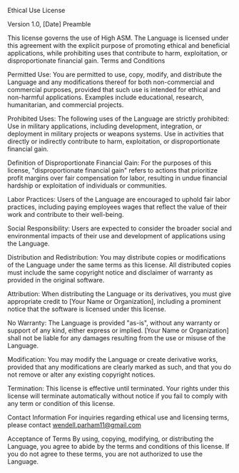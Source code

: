 Ethical Use License

Version 1.0, [Date]
Preamble

This license governs the use of High ASM. The Language is licensed under this agreement with the explicit purpose of promoting ethical and beneficial applications, while prohibiting uses that contribute to harm, exploitation, or disproportionate financial gain.
Terms and Conditions

Permitted Use: You are permitted to use, copy, modify, and distribute the Language and any modifications thereof for both non-commercial and commercial purposes, provided that such use is intended for ethical and non-harmful applications. Examples include educational, research, humanitarian, and commercial projects.

Prohibited Uses: The following uses of the Language are strictly prohibited:
    Use in military applications, including development, integration, or deployment in military projects or weapons systems.
    Use in activities that directly or indirectly contribute to harm, exploitation, or disproportionate financial gain.

Definition of Disproportionate Financial Gain: 
For the purposes of this license, "disproportionate financial gain" refers to actions that prioritize profit margins over fair compensation for labor, resulting in undue financial hardship or exploitation of individuals or communities.

Labor Practices: 
Users of the Language are encouraged to uphold fair labor practices, including paying employees wages that reflect the value of their work and contribute to their well-being.

Social Responsibility: 
Users are expected to consider the broader social and environmental impacts of their use and development of applications using the Language.

Distribution and Redistribution: 
You may distribute copies or modifications of the Language under the same terms as this license. All distributed copies must include the same copyright notice and disclaimer of warranty as provided in the original software.

Attribution: 
When distributing the Language or its derivatives, you must give appropriate credit to [Your Name or Organization], including a prominent notice that the software is licensed under this license.

No Warranty: 
The Language is provided "as-is", without any warranty or support of any kind, either express or implied. [Your Name or Organization] shall not be liable for any damages resulting from the use or misuse of the Language.

Modification: 
You may modify the Language or create derivative works, provided that any modifications are clearly marked as such, and that you do not remove or alter any existing copyright notices.

Termination: 
This license is effective until terminated. Your rights under this license will terminate automatically without notice if you fail to comply with any term or condition of this license.

Contact Information
For inquiries regarding ethical use and licensing terms, please contact wendell.parham11@gmail.com

Acceptance of Terms 
By using, copying, modifying, or distributing the Language, you agree to abide by the terms and conditions of this license. If you do not agree to these terms, you are not authorized to use the Language.
